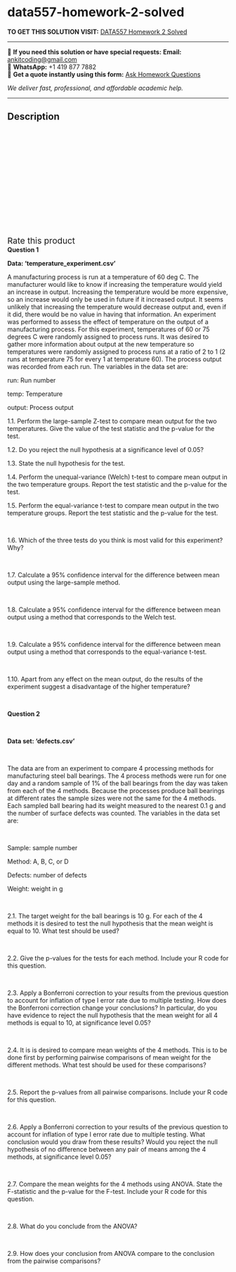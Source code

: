 # data557-homework-2-solved
**TO GET THIS SOLUTION VISIT:** [DATA557 Homework 2 Solved](https://www.ankitcodinghub.com/product/data557-homework-2-solved/)


---

📩 **If you need this solution or have special requests:** **Email:** ankitcoding@gmail.com  
📱 **WhatsApp:** +1 419 877 7882  
📄 **Get a quote instantly using this form:** [Ask Homework Questions](https://www.ankitcodinghub.com/services/ask-homework-questions/)

*We deliver fast, professional, and affordable academic help.*

---

<h2>Description</h2>



<div class="kk-star-ratings kksr-auto kksr-align-center kksr-valign-top" data-payload="{&quot;align&quot;:&quot;center&quot;,&quot;id&quot;:&quot;93999&quot;,&quot;slug&quot;:&quot;default&quot;,&quot;valign&quot;:&quot;top&quot;,&quot;ignore&quot;:&quot;&quot;,&quot;reference&quot;:&quot;auto&quot;,&quot;class&quot;:&quot;&quot;,&quot;count&quot;:&quot;0&quot;,&quot;legendonly&quot;:&quot;&quot;,&quot;readonly&quot;:&quot;&quot;,&quot;score&quot;:&quot;0&quot;,&quot;starsonly&quot;:&quot;&quot;,&quot;best&quot;:&quot;5&quot;,&quot;gap&quot;:&quot;4&quot;,&quot;greet&quot;:&quot;Rate this product&quot;,&quot;legend&quot;:&quot;0\/5 - (0 votes)&quot;,&quot;size&quot;:&quot;24&quot;,&quot;title&quot;:&quot;DATA557 Homework 2 Solved&quot;,&quot;width&quot;:&quot;0&quot;,&quot;_legend&quot;:&quot;{score}\/{best} - ({count} {votes})&quot;,&quot;font_factor&quot;:&quot;1.25&quot;}">

<div class="kksr-stars">

<div class="kksr-stars-inactive">
            <div class="kksr-star" data-star="1" style="padding-right: 4px">


<div class="kksr-icon" style="width: 24px; height: 24px;"></div>
        </div>
            <div class="kksr-star" data-star="2" style="padding-right: 4px">


<div class="kksr-icon" style="width: 24px; height: 24px;"></div>
        </div>
            <div class="kksr-star" data-star="3" style="padding-right: 4px">


<div class="kksr-icon" style="width: 24px; height: 24px;"></div>
        </div>
            <div class="kksr-star" data-star="4" style="padding-right: 4px">


<div class="kksr-icon" style="width: 24px; height: 24px;"></div>
        </div>
            <div class="kksr-star" data-star="5" style="padding-right: 4px">


<div class="kksr-icon" style="width: 24px; height: 24px;"></div>
        </div>
    </div>

<div class="kksr-stars-active" style="width: 0px;">
            <div class="kksr-star" style="padding-right: 4px">


<div class="kksr-icon" style="width: 24px; height: 24px;"></div>
        </div>
            <div class="kksr-star" style="padding-right: 4px">


<div class="kksr-icon" style="width: 24px; height: 24px;"></div>
        </div>
            <div class="kksr-star" style="padding-right: 4px">


<div class="kksr-icon" style="width: 24px; height: 24px;"></div>
        </div>
            <div class="kksr-star" style="padding-right: 4px">


<div class="kksr-icon" style="width: 24px; height: 24px;"></div>
        </div>
            <div class="kksr-star" style="padding-right: 4px">


<div class="kksr-icon" style="width: 24px; height: 24px;"></div>
        </div>
    </div>
</div>


<div class="kksr-legend" style="font-size: 19.2px;">
            <span class="kksr-muted">Rate this product</span>
    </div>
    </div>
<strong>Question 1</strong>

<strong>Data: ‘temperature_experiment.csv’</strong>

A manufacturing process is run at a temperature of 60 deg C. The manufacturer would like to know if increasing the temperature would yield an increase in output. Increasing the temperature would be more expensive, so an increase would only be used in future if it increased output. It seems unlikely that increasing the temperature would decrease output and, even if it did, there would be no value in having that information. An experiment was performed to assess the effect of temperature on the output of a manufacturing process. For this experiment, temperatures of 60 or 75 degrees C were randomly assigned to process runs. It was desired to gather more information about output at the new temperature so temperatures were randomly assigned to process runs at a ratio of 2 to 1 (2 runs at temperature 75 for every 1 at temperature 60). The process output was recorded from each run. The variables in the data set are:

run: Run number

temp: Temperature

output: Process output

1.1. Perform the large-sample Z-test to compare mean output for the two temperatures. Give the value of the test statistic and the p-value for the test.

1.2. Do you reject the null hypothesis at a significance level of 0.05?

1.3. State the null hypothesis for the test.

1.4. Perform the unequal-variance (Welch) t-test to compare mean output in the two temperature groups. Report the test statistic and the p-value for the test.

1.5. Perform the equal-variance t-test to compare mean output in the two temperature groups. Report the test statistic and the p-value for the test.

&nbsp;

1.6. Which of the three tests do you think is most valid for this experiment? Why?

&nbsp;

1.7. Calculate a 95% confidence interval for the difference between mean output using the large-sample method.

&nbsp;

1.8. Calculate a 95% confidence interval for the difference between mean output using a method that corresponds to the Welch test.

&nbsp;

1.9. Calculate a 95% confidence interval for the difference between mean output using a method that corresponds to the equal-variance t-test.

&nbsp;

1.10. Apart from any effect on the mean output, do the results of the experiment suggest a disadvantage of the higher temperature?

&nbsp;

<strong>Question 2</strong>

&nbsp;

<strong>Data set: ‘defects.csv’</strong>

&nbsp;

The data are from an experiment to compare 4 processing methods for manufacturing steel ball bearings. The 4 process methods were run for one day and a random sample of 1% of the ball bearings from the day was taken from each of the 4 methods. Because the processes produce ball bearings at different rates the sample sizes were not the same for the 4 methods. Each sampled ball bearing had its weight measured to the nearest 0.1 g and the number of surface defects was counted. The variables in the data set are:

&nbsp;

Sample: sample number

Method: A, B, C, or D

Defects: number of defects

Weight: weight in g

&nbsp;

2.1. The target weight for the ball bearings is 10 g. For each of the 4 methods it is desired to test the null hypothesis that the mean weight is equal to 10. What test should be used?

&nbsp;

2.2. Give the p-values for the tests for each method. Include your R code for this question.

&nbsp;

2.3. Apply a Bonferroni correction to your results from the previous question to account for inflation of type I error rate due to multiple testing. How does the Bonferroni correction change your conclusions? In particular, do you have evidence to reject the null hypothesis that the mean weight for all 4 methods is equal to 10, at significance level 0.05?

&nbsp;

2.4. It is is desired to compare mean weights of the 4 methods. This is to be done first by performing pairwise comparisons of mean weight for the different methods. What test should be used for these comparisons?

&nbsp;

2.5. Report the p-values from all pairwise comparisons. Include your R code for this question.

&nbsp;

2.6. Apply a Bonferroni correction to your results of the previous question to account for inflation of type I error rate due to multiple testing. What conclusion would you draw from these results? Would you reject the null hypothesis of no difference between any pair of means among the 4 methods, at significance level 0.05?

&nbsp;

2.7. Compare the mean weights for the 4 methods using ANOVA. State the F-statistic and the p-value for the F-test. Include your R code for this question.

&nbsp;

2.8. What do you conclude from the ANOVA?

&nbsp;

2.9. How does your conclusion from ANOVA compare to the conclusion from the pairwise comparisons?

&nbsp;

